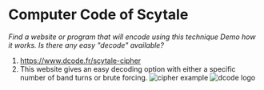 # Computer Code of Scytale
*Find a website or program that will encode using this technique Demo how it works. Is there any easy "decode" available?*

1. https://www.dcode.fr/scytale-cipher
2. This website gives an easy decoding option with either a specific number of band turns or brute forcing.
![cipher example](http://www.counton.org/explorer/codebreaking/images/scytale/4x-code-readable-easy.gif)
![dcode logo](https://www.dcode.fr/images/dcode.png)

